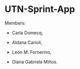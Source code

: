 # UTN-Sprint-App

Members: 

* Carla Domecq,

* Aldana Carioli,

* León M. Fornerino,

* Diana Gabriela Miños.
